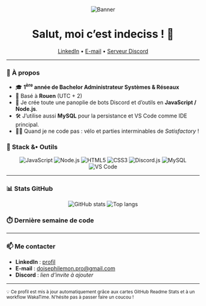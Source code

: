 <!-- bannière (light / dark) -->
<p align="center">
  <img src="https://i.postimg.cc/qvPDQBNW/ezgif-369487a389732f.gif" alt="Banner"/>
</p>

<h1 align="center">Salut, moi c’est indeciss !&nbsp;👋</h1>

<p align="center">
  <a href="https://www.linkedin.com/in/phil%C3%A9mon-doise-7636b8348/">LinkedIn</a> •
  <a href="mailto:doisephilemon.pro@gmail.com">E-mail</a> •
  <!-- Remplace le # par ton lien d’invite -->
  <a href="#">Serveur&nbsp;Discord</a>
</p>

---

### 🚀 À propos
- 🎓 **1<sup>ère</sup> année de Bachelor Administrateur Systèmes & Réseaux**  
- 📍 Basé à **Rouen** (UTC + 2)  
- 🤖 Je crée toute une panoplie de bots Discord et d’outils en **JavaScript / Node.js**.  
- 🛠️ J’utilise aussi **MySQL** pour la persistance et VS Code comme IDE principal.  
- 🚴‍♂️ Quand je ne code pas : vélo et parties interminables de *Satisfactory* !

### 🧰 Stack&nbsp;&•&nbsp;Outils
<p align="center">
  <img src="https://img.shields.io/badge/JavaScript-F7DF1E?style=for-the-badge&logo=javascript&logoColor=000" alt="JavaScript"/>
  <img src="https://img.shields.io/badge/Node.js-339933?style=for-the-badge&logo=nodedotjs&logoColor=white" alt="Node.js"/>
  <img src="https://img.shields.io/badge/HTML5-E34F26?style=for-the-badge&logo=html5&logoColor=white" alt="HTML5"/>
  <img src="https://img.shields.io/badge/CSS3-1572B6?style=for-the-badge&logo=css3&logoColor=white" alt="CSS3"/>
  <img src="https://img.shields.io/badge/Discord.js-5865F2?style=for-the-badge&logo=discord&logoColor=white" alt="Discord.js"/>
  <img src="https://img.shields.io/badge/MySQL-4479A1?style=for-the-badge&logo=mysql&logoColor=white" alt="MySQL"/>
  <img src="https://img.shields.io/badge/VS%20Code-007ACC?style=for-the-badge&logo=visualstudiocode&logoColor=white" alt="VS Code"/>
</p>

---

### 📊 Stats GitHub
<p align="center">
  <img src="https://github-readme-stats.vercel.app/api?username=indeciss&show_icons=true&hide=issues&theme=default" alt="GitHub stats"/>
  <img src="https://github-readme-stats.vercel.app/api/top-langs/?username=indeciss&layout=compact&theme=default" alt="Top langs"/>
</p>

### ⏱️ Dernière semaine de code
<!--START_SECTION:waka-->
<!--END_SECTION:waka-->

---

### 📫 Me contacter
- **LinkedIn** : [profil](https://www.linkedin.com/in/phil%C3%A9mon-doise-7636b8348/)  
- **E-mail** : doisephilemon.pro@gmail.com  
- **Discord** : *lien d’invite à ajouter*  

---

<sub>💡 Ce profil est mis à jour automatiquement grâce aux cartes GitHub Readme Stats et à un
workflow WakaTime. N’hésite pas à passer faire un coucou !</sub>
